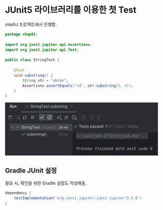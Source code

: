 # JUnit5 라이브러리를 이용한 첫 Test
intelliJ 프로젝트에서 진행함.
```java
package chap01;

import org.junit.jupiter.api.Assertions;
import org.junit.jupiter.api.Test;

public class StringTest {

    @Test
    void substring() {
        String str = "abcde";
        Assertions.assertEquals("cd", str.substring(2, 4));
    }
}

```
![img.png](테스트_실행결과.png)

## Gradle JUnit 설정
필요 시, 확인을 위한 Gradle 설정도 작성해둠.
```gradle
dependency {
    testImplementation('org.junit.jupiter:junit-jupiter:5.5.0')
}
```
